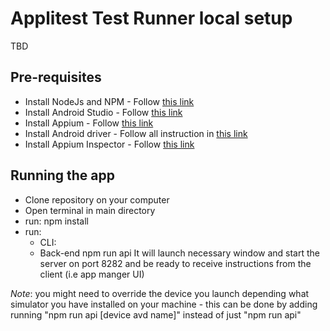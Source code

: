 # Applitest Test Runner local setup

TBD

## Pre-requisites

- Install NodeJs and NPM - Follow [this link](https://nodejs.org/en)
- Install Android Studio - Follow [this link](https://developer.android.com/studio)
- Install Appium - Follow [this link](https://appium.io/docs/en/2.0/quickstart/install/)
- Install Android driver - Follow all instruction in [this link](https://appium.io/docs/en/2.0/quickstart/uiauto2-driver/)
- Install Appium Inspector - Follow [this link](https://github.com/appium/appium-inspector/releases)

## Running the app

- Clone repository on your computer
- Open terminal in main directory
- run: npm install
- run:
  - CLI:
  - Back-end npm run api
        It will launch necessary window and start the server on port 8282 and be ready to receive instructions from the client (i.e app manger UI)

_Note_: you might need to override the device you launch depending what simulator you have installed on your machine - this can be done by adding running "npm run api [device avd name]" instead of just "npm run api"
